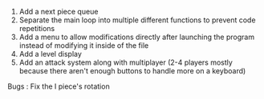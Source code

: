 1. Add a next piece queue
2. Separate the main loop into multiple different functions to prevent code repetitions
2. Add a menu to allow modifications directly after launching the program instead of modifying it inside of the file
3. Add a level display
4. Add an attack system along with multiplayer (2-4 players mostly because there aren't enough buttons to handle more on a keyboard)


Bugs : Fix the I piece's rotation